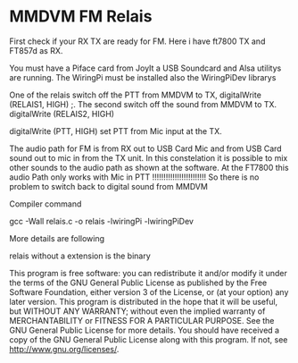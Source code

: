# MMDVM FM Relais

First check if your RX TX are ready for FM. Here i have  ft7800 TX and FT857d as RX.

You must have a Piface card from JoyIt a USB Soundcard and Alsa utilitys are running.
The WiringPi must be installed also the WiringPiDev librarys

One of the relais switch off the PTT from MMDVM to TX, digitalWrite (RELAIS1, HIGH) ;. The second switch off the sound from MMDVM to TX. digitalWrite (RELAIS2, HIGH)

digitalWrite (PTT, HIGH)  set PTT from Mic input at the TX.

The audio path for FM is from RX out to USB Card Mic and from USB Card sound out to mic in from the TX unit.
In this constelation it is possible to mix other sounds to the audio path as shown at the software.
At the FT7800 this audio Path only works with Mic in PTT !!!!!!!!!!!!!!!!!!!!!!!!
So there is no problem to switch back to digital sound from MMDVM

Compiler command

gcc -Wall relais.c -o relais -lwiringPi -lwiringPiDev

More details are following

relais  without a extension is the binary

   This program is free software: you can redistribute it and/or modify
   it under the terms of the GNU General Public License as published by
   the Free Software Foundation, either version 3 of the License, or
   (at your option) any later version.
   This program is distributed in the hope that it will be useful,
   but WITHOUT ANY WARRANTY; without even the implied warranty of
   MERCHANTABILITY or FITNESS FOR A PARTICULAR PURPOSE.  See the
   GNU General Public License for more details.
   You should have received a copy of the GNU General Public License
   along with this program.  If not, see <http://www.gnu.org/licenses/>.

